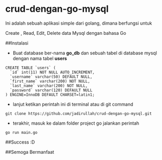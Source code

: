 # crud-dengan-go-mysql
Ini adalah sebuah aplikasi simple dari golang, dimana berfungsi untuk

Create , Read, Edit, Delete data Mysql dengan bahasa Go


##Instalasi

- Buat database ber-nama **go_db** dan sebuah tabel di database mysql dengan nama tabel **users**

```
CREATE TABLE `users` (
  `id` int(11) NOT NULL AUTO_INCREMENT,
  `username` varchar(50) DEFAULT NULL,
  `first_name` varchar(200) NOT NULL,
  `last_name` varchar(200) NOT NULL,
  `password` varchar(120) DEFAULT NULL
) ENGINE=InnoDB DEFAULT CHARSET=latin1;

```

- lanjut ketikan perintah ini di terminal atau di git command

 ```git clone https://github.com/jadirullah/crud-dengan-go-mysql.git```

- terakhir, masuk ke dalam folder project go jalankan perintah 

 ```go run main.go ```



##Success :D

##Semoga Bermanfaat